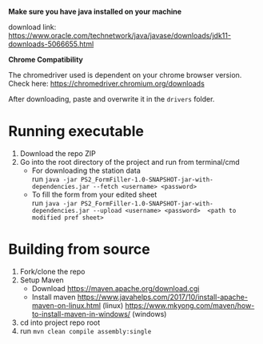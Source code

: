 **Make sure you have java installed on your machine**

download link: https://www.oracle.com/technetwork/java/javase/downloads/jdk11-downloads-5066655.html

**Chrome Compatibility**

The chromedriver used is dependent on your chrome browser version.
Check here:
https://chromedriver.chromium.org/downloads

After downloading, paste and overwrite it in the `drivers` folder.

# Running executable

1. Download the repo ZIP
2. Go into the root directory of the project and run from terminal/cmd
    - For downloading the station data  
    run `java -jar PS2_FormFiller-1.0-SNAPSHOT-jar-with-dependencies.jar --fetch <username> <password>`
    - To fill the form from your edited sheet  
    run `java -jar PS2_FormFiller-1.0-SNAPSHOT-jar-with-dependencies.jar --upload <username> <password>  <path to modified pref sheet>`

# Building from source

1. Fork/clone the repo
2. Setup Maven
    - Download https://maven.apache.org/download.cgi 
    - Install maven https://www.javahelps.com/2017/10/install-apache-maven-on-linux.html (linux)
    https://www.mkyong.com/maven/how-to-install-maven-in-windows/ (windows)
3. cd into project repo root
4. run `mvn clean compile assembly:single`